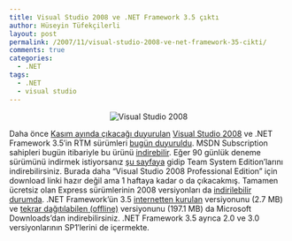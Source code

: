 ```yaml
---
title: Visual Studio 2008 ve .NET Framework 3.5 çıktı
author: Hüseyin Tüfekçilerli
layout: post
permalink: /2007/11/visual-studio-2008-ve-net-framework-35-cikti/
comments: true
categories:
  - .NET
tags:
  - .NET
  - visual studio
---
```

<p align="center">
  <img src='http://huseyint.com/wp-content/uploads/2007/11/aa700831vs08_ven-usmsdn10.png' alt='Visual Studio 2008' />
</p>

Daha önce [Kasım ayında çıkacağı duyurulan][1] [Visual Studio 2008][2] ve .NET Framework 3.5&#8242;in RTM sürümleri [bugün duyuruldu][3]. MSDN Subscription sahipleri bugün itibariyle bu ürünü [indirebilir][4]. Eğer 90 günlük deneme sürümünü indirmek istiyorsanız [şu sayfaya][5] gidip Team System Edition&#8217;larını indirebilirsiniz. Burada daha &#8220;Visual Studio 2008 Professional Edition&#8221; için download linki hazır değil ama 1 haftaya kadar o da çıkacakmış. Tamamen ücretsiz olan Express sürümlerinin 2008 versiyonları da [indirilebilir durumda][6]. .NET Framework&#8217;ün 3.5 [internetten kurulan][7] versiyonunu (2.7 MB) ve [tekrar dağıtılabilen (offline)][8] versiyonunu (197.1 MB) da Microsoft Downloads&#8217;dan indirebilirsiniz. .NET Framework 3.5 ayrıca 2.0 ve 3.0 versiyonlarının SP1&#8242;lerini de içermekte.

 [1]: http://blogs.msdn.com/somasegar/archive/2007/11/05/teched-developer-in-europe.aspx
 [2]: http://msdn2.microsoft.com/en-us/vstudio/products/default.aspx
 [3]: http://blogs.msdn.com/somasegar/archive/2007/11/19/visual-studio-2008-and-net-framework-3-5-shipped.aspx
 [4]: http://msdn2.microsoft.com/en-us/subscriptions/bb608344.aspx
 [5]: http://msdn2.microsoft.com/en-us/vstudio/products/aa700831.aspx
 [6]: http://www.microsoft.com/express/download/
 [7]: http://go.microsoft.com/?linkid=7755937
 [8]: http://download.microsoft.com/download/6/0/f/60fc5854-3cb8-4892-b6db-bd4f42510f28/dotnetfx35.exe